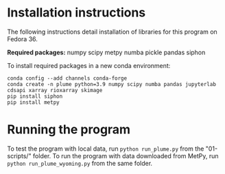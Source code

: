 # Installation instructions

The following instructions detail installation of libraries for this program on Fedora 36.

**Required packages:** numpy scipy metpy numba pickle pandas siphon

To install required packages in a new conda environment:

  ```
  conda config --add channels conda-forge
  conda create -n plume python=3.9 numpy scipy numba pandas jupyterlab cdsapi xarray rioxarray skimage
  pip install siphon
  pip install metpy
  ```

# Running the program

To test the program with local data, run `python run_plume.py` from the "01-scripts/" folder. To run the program with data downloaded from MetPy, run `python run_plume_wyoming.py` from the same folder.

